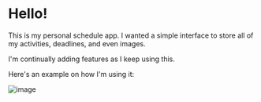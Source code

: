 # Hello!

This is my personal schedule app. I wanted a simple interface to store all of my activities, deadlines, and even images.

I'm continually adding features as I keep using this. 

Here's an example on how I'm using it:

![image](https://user-images.githubusercontent.com/60787559/201042279-3681bd63-c93e-46f5-b916-f2f7ab4e960a.png)



